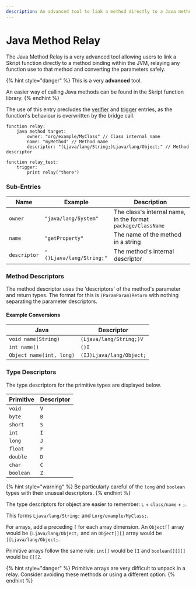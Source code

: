 ```yaml
---
description: An advanced tool to link a method directly to a Java method.
---
```


# Java Method Relay

The Java Method Relay is a very advanced tool allowing users to link a Skript function directly to a method binding within the JVM, relaying any function use to that method and converting the parameters safely.

{% hint style="danger" %}
This is a very **advanced** tool.

An easier way of calling Java methods can be found in the Skript function library.
{% endhint %}

The use of this entry precludes the [verifier](verifier.md) and [trigger](trigger.md) entries, as the function's behaviour is overwritten by the bridge call.

```clike
function relay:
    java method target:
        owner: "org/example/MyClass" // Class internal name
        name: "myMethod" // Method name
        descriptor: "(Ljava/lang/String;)Ljava/lang/Object;" // Method descriptor

function relay_test:
    trigger:
        print relay("there")
```

### Sub-Entries

| Name         | Example                  | Description                                                  |
| ------------ | ------------------------ | ------------------------------------------------------------ |
| `owner`      | `"java/lang/System"`     | The class's internal name, in the format `package/ClassName` |
| `name`       | `"getProperty"`          | The name of the method in a string                           |
| `descriptor` | `"()Ljava/lang/String;"` | The method's internal descriptor                             |

### Method Descriptors

The method descriptor uses the 'descriptors' of the method's parameter and return types. The format for this is `(ParamParam)Return` with nothing separating the parameter descriptors.

#### Example Conversions

| Java                     | Descriptor               |
| ------------------------ | ------------------------ |
| `void name(String)`      | `(Ljava/lang/String;)V`  |
| `int name()`             | `()I`                    |
| `Object name(int, long)` | `(IJ)Ljava/lang/Object;` |

### Type Descriptors

The type descriptors for the primitive types are displayed below.

| Primitive | Descriptor |
| --------- | ---------- |
| `void`    | `V`        |
| `byte`    | `B`        |
| `short`   | `S`        |
| `int`     | `I`        |
| `long`    | `J`        |
| `float`   | `F`        |
| `double`  | `D`        |
| `char`    | `C`        |
| `boolean` | `Z`        |

{% hint style="warning" %}
Be particularly careful of the `long` and `boolean` types with their unusual descriptors.
{% endhint %}

The type descriptors for object are easier to remember: `L` + `class/name` + `;`.

This forms `Ljava/lang/String;` and `Lorg/example/MyClass;`.

For arrays, add a preceding `[` for each array dimension. An `Object[]` array would be `[Ljava/lang/Object;` and an `Object[][]` array would be `[[Ljava/lang/Object;`.

Primitive arrays follow the same rule: `int[]` would be `[I` and `boolean[][][]` would be `[[[Z`.

{% hint style="danger" %}
Primitive arrays are very difficult to unpack in a relay. Consider avoiding these methods or using a different option.
{% endhint %}
